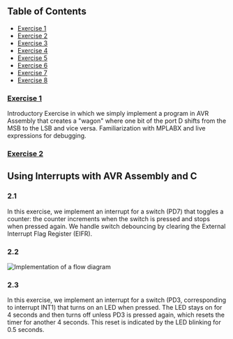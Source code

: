 
## Table of Contents
- [Exercise 1](#exercise-1)
- [Exercise 2](#exercise-2)
- [Exercise 3](#exercise-3)
- [Exercise 4](#exercise-4)
- [Exercise 5](#exercise-5)
- [Exercise 6](#exercise-6)
- [Exercise 7](#exercise-7)
- [Exercise 8](#exercise-8)

###  [Exercise 1](./Exercise_1) 
Introductory Exercise in which we simply implement a program in AVR Assembly that creates a "wagon" where one bit of the port D shifts from the MSB to the LSB and vice versa. Familiarization with MPLABX and live expressions for debugging.

###  [Exercise 2](./Exercise_2) 

## Using Interrupts with AVR Assembly and C 
### 2.1
In this exercise, we implement an interrupt for a switch (PD7) that toggles a counter: the counter increments when the switch is pressed and stops when pressed again. We handle switch debouncing by clearing the External Interrupt Flag Register (EIFR). 
### 2.2 
![Implementation of a flow diagram](https://github.com/IoannouKon/microcontrollers_ntua/assets/132226067/10d71647-d349-4314-a491-5405e17c7b35)
### 2.3
In this exercise, we implement an interrupt for a switch (PD3, corresponding to interrupt INT1) that turns on an LED when pressed. The LED stays on for 4 seconds and then turns off unless PD3 is pressed again, which resets the timer for another 4 seconds. This reset is indicated by the LED blinking for 0.5 seconds.
